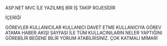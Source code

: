 ASP.NET MVC İLE YAZILMIŞ BİR İŞ TAKİP ROJESİDİR


İÇERİĞİ

GÖREVLER 
KULLANICILAR
KULLANICI DAVET ETME
KULLANICIYA GÖREV ATAMA 
HABER AKIŞI SAYFASI İLE TÜM KULLACINILARIN NELER YAPTIĞINI GÖREBİLİR BEĞENE BİLİR YORUM ATABİLRİSİNİZ.
ÇOK KATMALI MİMARİ
